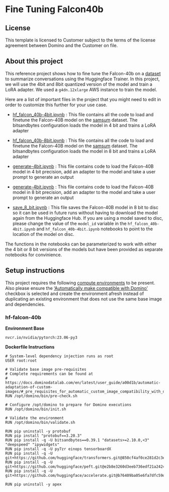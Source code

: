 # Fine Tuning Falcon40b

## License
This template is licensed to Customer subject to the terms of the license agreement between Domino and the Customer on file.

## About this project
This reference project shows how to fine tune the Falcon-40b on a [dataset](https://huggingface.co/datasets/samsum) to summarize conversations using the Huggingface Trainer. In this project, we will use the 4bit and 8bit quantized version of the model and train a LoRA adapter. We used a `g4dn.12xlarge` AWS instance to train the model.

Here are a list of important files in the project that you might need to edit in order to customize this further for your use case.

* [hf_falcon_40b-4bit.ipynb](hf_falcon_40b-4bit.ipynb) : This file contains all the code to load and finetune the Falcon-40B model on the [samsum](https://huggingface.co/datasets/samsum) dataset. The bitsandbytes configuration loads the model in 4 bit and trains a LoRA adapter

* [hf_falcon_40b-8bit.ipynb](hf_falcon_40b-8bit.ipynb) : This file contains all the code to load and finetune the Falcon-40B model on the [samsum](https://huggingface.co/datasets/samsum) dataset. The bitsandbytes configuration loads the model in 8 bit and trains a LoRA adapter

* [generate-4bit.ipynb](generate-4bit.ipynb) : This file contains code to load the Falcon-40B model in 4 bit precision, add an adapter to the model and take a user prompt to generate an output

* [generate-4bit.ipynb](generate-8bit.ipynb) : This file contains code to load the Falcon-40B model in 8 bit precision, add an adapter to the model and take a user prompt to generate an output

* [save_8_bit.ipynb](save_8_bit.ipynb) : This file saves the Falcon-40B model in 8 bit to disc so it can be used in future runs without having to download the model again from the Huggingface Hub. If you are using a model saved to disc, please change the value of the `model_id` variable in the `hf_falcon_40b-4bit.ipynb` and `hf_falcon_40b-4bit.ipynb` notebooks to point to the location of the model on disc.

The functions in the notebooks can be parameterized to work with either the 4 bit or 8 bit versions of the models but have been provided as separate notebooks for convinience. 


## Setup instructions

This project requires the following [compute environments](https://docs.dominodatalab.com/en/latest/user_guide/f51038/environments/) to be present. Also please ensure the [‘Automatically make compatible with Domino’](https://docs.dominodatalab.com/en/latest/user_guide/a00d1b/automatic-adaptation-of-custom-images/#_pre_requisites_for_automatic_custom_image_compatibility_with_domino) checkbox is selected and create the environment afresh instead of duplicating an existing environment that does not use the same base image and dependencies.


### hf-falcon-40b
**Environment Base** 

```nvcr.io/nvidia/pytorch:23.06-py3```

**Dockerfile Instructions**

```
# System-level dependency injection runs as root
USER root:root

# Validate base image pre-requisites
# Complete requirements can be found at
# https://docs.dominodatalab.com/en/latest/user_guide/a00d1b/automatic-adaptation-of-custom-images/#_pre_requisites_for_automatic_custom_image_compatibility_with_domino
RUN /opt/domino/bin/pre-check.sh

# Configure /opt/domino to prepare for Domino executions
RUN /opt/domino/bin/init.sh

# Validate the environment
RUN /opt/domino/bin/validate.sh

RUN pip uninstall -y protobuf
RUN pip install "protobuf==3.20.3"
RUN pip install -q -U bitsandbytes==0.39.1 "datasets>=2.10.0,<3" "deepspeed" "ipywidgets"
RUN pip install -q -U py7zr einops tensorboardX
RUN pip install -q -U git+https://github.com/huggingface/transformers.git@850cf4af0ce281d2c3e7ebfc12e0bc24a9c40714
RUN pip install -q -U git+https://github.com/huggingface/peft.git@e2b8e3260d3eeb736edf21a2424e89fe3ecf429d
RUN pip install -q -U git+https://github.com/huggingface/accelerate.git@b76409ba05e6fa7dfc59d50eee1734672126fdba

RUN pip uninstall -y apex
```
